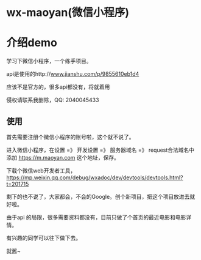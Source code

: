 # wx-maoyan(微信小程序)

# 介绍demo

学习下微信小程序，一个练手项目。

api是使用的http://www.jianshu.com/p/9855610eb1d4

应该不是官方的，很多api都没有，将就着用

侵权请联系我删除，QQ: 2040045433


## 使用

首先需要注册个微信小程序的账号啦，这个就不说了。

进入微信小程序，在设置 =》 开发设置 =》 服务器域名 =》 request合法域名中 添加 https://m.maoyan.com 这个地址，保存。

下载个微信web开发者工具，https://mp.weixin.qq.com/debug/wxadoc/dev/devtools/devtools.html?t=201715

剩下的也不说了，大家都会，不会的Google。创个新项目，把这个项目放进去就好啦。

由于api 的局限，很多需要资料都没有，目前只做了个首页的最近电影和电影详情。

有兴趣的同学可以往下做下去。

就酱~

